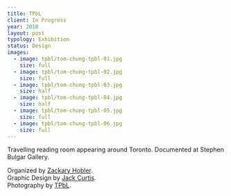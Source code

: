 ```yaml
---
title: TPbL
client: In Progress
year: 2018
layout: post
typology: Exhibition
status: Design
images:
  - image: tpbl/tom-chung-tpbl-01.jpg
    size: full
  - image: tpbl/tom-chung-tpbl-02.jpg
    size: full
  - image: tpbl/tom-chung-tpbl-03.jpg
    size: half         
  - image: tpbl/tom-chung-tpbl-04.jpg
    size: half   
  - image: tpbl/tom-chung-tpbl-05.jpg
    size: full
  - image: tpbl/tom-chung-tpbl-06.jpg
    size: full             
---
```


Travelling reading room appearing around Toronto. Documented at Stephen Bulgar Gallery.


Organized by <a href="https://www.zackeryhobler.ca">Zackary Hobler</a>.<br>
Graphic Design by <a href="http://jackcurtis.info">Jack Curtis</a>.<br>
Photography by <a href="http://TPbL.info">TPbL</a>.
